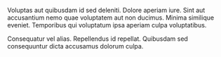 Voluptas aut quibusdam id sed deleniti. Dolore aperiam iure. Sint aut accusantium nemo quae voluptatem aut non ducimus. Minima similique eveniet. Temporibus qui voluptatum ipsa aperiam culpa voluptatibus.
 Consequatur vel alias. Repellendus id repellat. Quibusdam sed consequuntur dicta accusamus dolorum culpa.